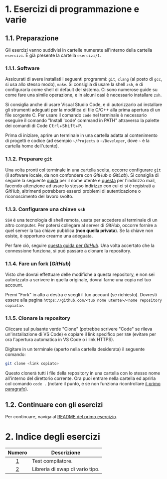 [gh-git-config-user]: https://docs.github.com/en/github/using-git/setting-your-username-in-git#setting-your-git-username-for-every-repository-on-your-computer

[gh-git-config-email]: https://docs.github.com/en/github/setting-up-and-managing-your-github-user-account/setting-your-commit-email-address#setting-your-email-address-for-every-repository-on-your-computer

[gh-ssh-config]: https://docs.github.com/en/github/authenticating-to-github/connecting-to-github-with-ssh

# 1. Esercizi di programmazione e varie

## 1.1. Preparazione

Gli esercizi vanno suddivisi in cartelle numerate all'interno della cartella `esercizi`. È già presente la cartella `esercizi/1`.

### 1.1.1. Software

Assicurati di avere installati i seguenti programmi: `git`, `clang` (al posto di `gcc`, si usa allo stesso modo), `make`.
Si consiglia di usare la shell `zsh`, e di configurarla come shell di default del sistema. Ci sono numerose guide su come fare una simile operazione, e in alcuni casi è necessario installare `zsh`.

Si consiglia anche di usare Visual Studio Code, e di autorizzarlo ad installare gli strumenti adeguati per la modifica di file C/C++ alla prima apertura di un file sorgente C.
Per usare il comando `code` nel terminale è necessario eseguire il comando "Install 'code' command in PATH" attraverso la palette dei comandi di Code <kbd>Ctrl</kbd>+<kbd>Shift</kbd>+<kbd>P</kbd>.

Prima di iniziare, aprire un terminale in una cartella adatta al contenimento di progetti e codice (ad esempio `~/Projects` o `~/Developer`, dove `~` è la cartella home dell'utente).

### 1.1.2. Preparare `git`

Una volta pronti col terminale in una cartella scelta, occorre configurare `git` (il software locale, da non confondere con *GitHub* o *GitLab*). Si consiglia di seguire la seguente [guida](gh-git-config-user) per il nome utente e [questa](gh-git-config-email) per l'indirizzo mail, facendo attenzione ad usare lo stesso indirizzo con cui ci si è registrati a *GitHub*, altrimenti potrebbero esserci problemi di autenticazione o riconoscimento del lavoro svolto.

### 1.1.3. Configurare una chiave `ssh`

`SSH` è una tecnologia di shell remota, usata per accedere al terminale di un altro computer. Per potersi collegare al server di *GitHub*, occorre fornire a quel server la tua chiave pubblica (**non quella privata**). Se la chiave non esiste, è opportuno crearne una adeguata.

Per fare ciò, seguire [questa guida per *GitHub*](gh-ssh-config). Una volta accertato che la connessione funziona, si può passare a clonare la repository.

### 1.1.4. Fare un fork (*GitHub*)

Visto che dovrai effettuare delle modifiche a questa repository, e non sei autorizzato a scrivere in quella originale, dovrai farne una copia nel tuo account.

Premi "Fork" in alto a destra e scegli il tuo account (se richiesto). Dovresti essere alla pagina `https://github.com/<tuo nome utente>/<nome repository copiata>`.

### 1.1.5. Clonare la repository

Cliccare sul pulsante verde "Clone" (potrebbe scrivere "Code" se rileva un'installazione di VS Code) e copiare il link specifico per `SSH` (evitare per ora l'apertura automatica in VS Code o i link HTTPS).

Digitare in un terminale (aperto nella cartella desiderata) il seguente comando:

```zsh
git clone <link copiato>
```

Questo clonerà tutti i file della repository in una cartella con lo stesso nome all'interno del direttorio corrente. Ora puoi entrare nella cartella ed aprirla col comando `code .` (notare il punto, e se non funziona ricontrollare [il primo paragrafo](#software)).

## 1.2. Continuare con gli esercizi

Per continuare, naviga al [README del primo esercizio](esercizi/1/README.md).

# 2. Indice degli esercizi

|          Numero           |                   Descrizione                   |
| :-----------------------: | ----------------------------------------------- |
| [1](esercizi/1/README.md) | Test compilatore.                               |
| [2](esercizi/2/README.md) | Libreria di swap di vario tipo.                 |
